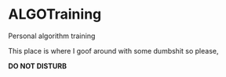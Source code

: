 # ALGOTraining
Personal algorithm training

This place is where I goof around with some dumbshit so please,

<b>DO NOT DISTURB<b/>
